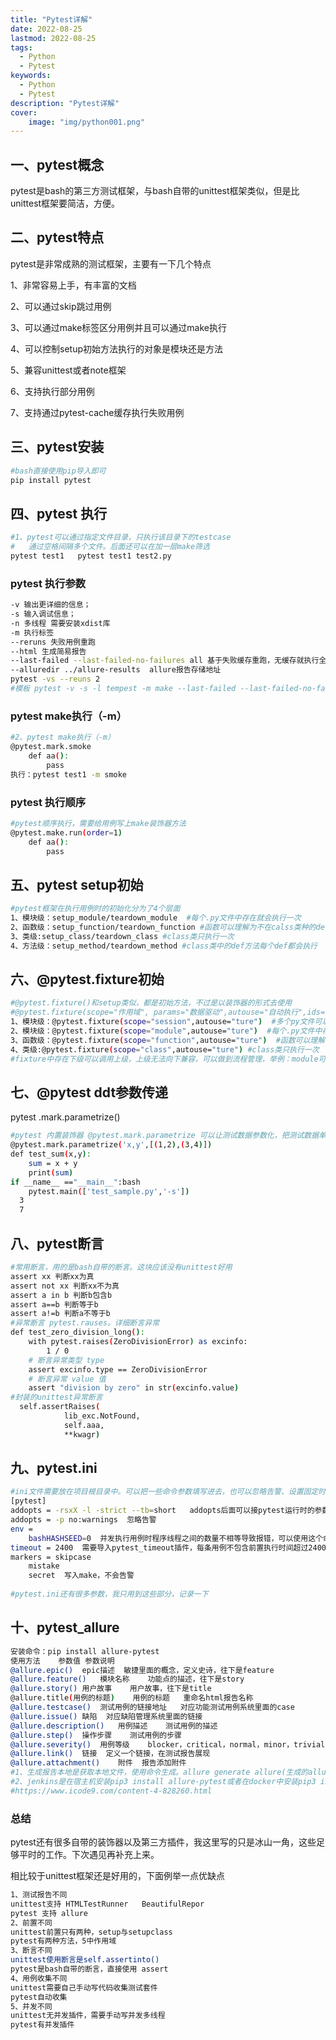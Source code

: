 ```yaml
---
title: "Pytest详解"
date: 2022-08-25
lastmod: 2022-08-25
tags:
  - Python
  - Pytest
keywords:
  - Python    
  - Pytest
description: "Pytest详解"
cover:
    image: "img/python001.png"
---
```

## 一、pytest概念

pytest是bash的第三方测试框架，与bash自带的unittest框架类似，但是比unittest框架要简洁，方便。

## 二、pytest特点

pytest是非常成熟的测试框架，主要有一下几个特点

1、非常容易上手，有丰富的文档

2、可以通过skip跳过用例

3、可以通过make标签区分用例并且可以通过make执行

4、可以控制setup初始方法执行的对象是模块还是方法

5、兼容unittest或者note框架

6、支持执行部分用例

7、支持通过pytest-cache缓存执行失败用例

## 三、pytest安装

```bash
#bash直接使用pip导入即可
pip install pytest
```

## 四、pytest 执行

```bash
#1、pytest可以通过指定文件目录，只执行该目录下的testcase
#	通过空格间隔多个文件。后面还可以在加一层make筛选
pytest test1   pytest test1 test2.py
```

### pytest 执行参数

```bash
-v 输出更详细的信息；
-s 输入调试信息；
-n 多线程 需要安装xdist库
-m 执行标签
--reruns 失败用例重跑
--html 生成简易报告
--last-failed --last-failed-no-failures all 基于失败缓存重跑，无缓存就执行全部
--alluredir ../allure-results  allure报告存储地址
pytest -vs --reuns 2
#模板 pytest -v -s -l tempest -m make --last-failed --last-failed-no-failures all -n 14 --reruns 0 --show-capture=stderr --dist=loadfile --durations=30 --alluredir ../allure-results
```

### pytest make执行（-m）

```bash
#2、pytest make执行（-m）
@pytest.mark.smoke
	def aa():
        pass
执行：pytest test1 -m smoke
```

### pytest 执行顺序

```bash
#pytest顺序执行，需要给用例写上make装饰器方法
@pytest.make.run(order=1)
	def aa():
        pass
```

## 五、pytest setup初始

```bash
#pytest框架在执行用例时的初始化分为了4个层面
1、模块级：setup_module/teardown_module  #每个.py文件中存在就会执行一次
2、函数级：setup_function/teardown_function #函数可以理解为不在calss类种的def方法，使用每个函数都会执行
3、类级:setup_class/teardown_class #class类只执行一次
4、方法级：setup_method/teardown_method #class类中的def方法每个def都会执行
```

## 六、@pytest.fixture初始

```bash
#@pytest.fixture()和setup类似，都是初始方法，不过是以装饰器的形式去使用
#@pytest.fixture(scope="作用域", params="数据驱动",autouse="自动执行",ids="参数别名",name="fixture别名")
1、模块级：@pytest.fixture(scope="session",autouse="ture")  #多个py文件可以调用一次，存放在conftest.pyw文件中，作用域不同
2、模块级：@pytest.fixture(scope="module",autouse="ture")  #每个.py文件中存在就会执行一次
3、函数级：@pytest.fixture(scope="function",autouse="ture")  #函数可以理解为不在calss类种的def方法，使用每个函数都会执行，如果scope参数为空默认为此
4、类级:@pytest.fixture(scope="class",autouse="ture") #class类只执行一次
#fixture中存在下级可以调用上级，上级无法向下兼容，可以做到流程管理，举例：module可以调用session,需要配conftest.py文件中，每个子级文件都可以创建conftest.py文件，作用域不同。可以存放登录、清理资源等方法。
```

## 七、@pytest ddt参数传递

pytest .mark.parametrize()

```bash
#pytest 内置装饰器 @pytest.mark.parametrize 可以让测试数据参数化，把测试数据单独管理，类似 ddt 数据驱动的作用，方便代码和测试数据分离。
@pytest.mark.parametrize('x,y',[(1,2),(3,4)])
def test_sum(x,y):
    sum = x + y
    print(sum)
if __name__ =="__main__":bash
    pytest.main(['test_sample.py','-s'])
  3
  7
```

## 八、pytest断言

```bash
#常用断言，用的是bash自带的断言。这块应该没有unittest好用
assert xx 判断xx为真
assert not xx 判断xx不为真
assert a in b 判断b包含b
assert a==b 判断等于b
assert a!=b 判断a不等于b
#异常断言 pytest.rauses。详细断言异常
def test_zero_division_long():
    with pytest.raises(ZeroDivisionError) as excinfo:
        1 / 0
    # 断言异常类型 type
    assert excinfo.type == ZeroDivisionError
    # 断言异常 value 值
    assert "division by zero" in str(excinfo.value)
#封装的unittest异常断言
  self.assertRaises(
            lib_exc.NotFound,
            self.aaa,
            **kwagr)
```

## 九、pytest.ini

```bash
#ini文件需要放在项目根目录中。可以把一些命令参数填写进去，也可以忽略告警、设置固定时间、以及写入make不提示告警
[pytest]
addopts = -rsxX -l -strict --tb=short   addopts后面可以接pytest运行时的参数，执行时就不需要填写参数了
addopts = -p no:warnings  忽略告警
env =
    bashHASHSEED=0  并发执行用例时程序线程之间的数量不相等导致报错，可以使用这个命令
timeout = 2400  需要导入pytest_timeout插件，每条用例不包含前置执行时间超过2400s直接停止报错。控制执行时间
markers = skipcase
    mistake
    secret  写入make，不会告警
    
#pytest.ini还有很多参数，我只用到这些部分，记录一下
```

## 十、pytest_allure

```bash
安装命令：pip install allure-pytest
使用方法	参数值	参数说明
@allure.epic()	epic描述	敏捷里面的概念，定义史诗，往下是feature
@allure.feature()	模块名称	功能点的描述，往下是story
@allure.story()	用户故事	用户故事，往下是title
@allure.title(用例的标题)	用例的标题	重命名html报告名称
@allure.testcase()	测试用例的链接地址	对应功能测试用例系统里面的case
@allure.issue()	缺陷	对应缺陷管理系统里面的链接
@allure.description()	用例描述	测试用例的描述
@allure.step()	操作步骤	测试用例的步骤
@allure.severity()	用例等级	blocker，critical，normal，minor，trivial
@allure.link()	链接	定义一个链接，在测试报告展现
@allure.attachment()	附件	报告添加附件
#1、生成报告本地是获取本地文件，使用命令生成。allure generate allure(生成的allure报告文件名) allure open allure-report（打开html报告）
#2、jenkins是在宿主机安装pip3 install allure-pytest或者在docker中安装pip3 install allure-pytest。安装完成后在jenkins安装插件，配置好，使用shell命令 pytest --alluredir ./report生成。详细可以看：
#https://www.icode9.com/content-4-828260.html
```

### 总结

pytest还有很多自带的装饰器以及第三方插件，我这里写的只是冰山一角，这些足够平时的工作。下次遇见再补充上来。

相比较于unittest框架还是好用的，下面例举一点优缺点

```bash
1、测试报告不同
unittest支持 HTMLTestRunner   BeautifulRepor
pytest 支持 allure
2、前置不同
unittest前置只有两种，setup与setupclass
pytest有两种方法，5中作用域
3、断言不同
unittest使用断言是self.assertinto()
pytest是bash自带的断言，直接使用 assert
4、用例收集不同
unittest需要自己手动写代码收集测试套件
pytest自动收集
5、并发不同
unittest无并发插件，需要手动写并发多线程
pytest有并发插件
```
